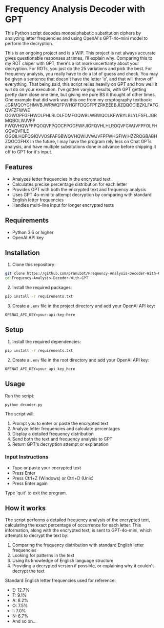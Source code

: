 # Frequency Analysis Decoder with GPT

This Python script decodes monoalphabetic substitution ciphers by analyzing letter frequencies and using OpenAI's GPT-4o-mini model to perform the decryption.

This is an ongoing project and is a WIP. This project is not always accurate gives questionable responses at times, I'll explain why. 
Comparing this to my ROT chiper with GPT, there's a lot more uncertianty about your decryption. For ROTs, you just do the 25 variations and pick the best. For frequency analysis, you really have to do a lot of guess and check. You may be given a sentence that doesn't have the letter 'e', and that will throw off everything. 
That being said, this script relies heavily on GPT and how well it will do on your execution. I've gotten varying results, with GPT getting pretty darn close one time, but giving me pure BS it thought of other times. One example that did work was this one from my cryptography textbook:
JGRMQOYGHMVBJWRWQFPWHGFFDQGFPFZRKBEEBJIZQQOCIBZKLFAFGQVFZFWWE
OGWOPFGFHWOLPHLRLOLFDMFGQWBLWBWQOLKFWBYLBLYLFSFLJGRMQBOLWJVFP
FWQVHQWFFPQOQVFPQOCFPOGFWFJIGFQVHLHLROQVFGWJVFPFOLFHGQVQVFILE
OGQILHQFQGIQVVOSFAFGBWQVHQWIJVWJVFPFWHGFIWIHZZRQGBABHZQOCGFHX
In the future, I may have the program rely less on Chat GPTs analysis, and have multiple subsitutions done in advance before shipping it off to GPT for it's input.

## Features
- Analyzes letter frequencies in the encrypted text
- Calculates precise percentage distribution for each letter
- Provides GPT with both the encrypted text and frequency analysis
- Uses GPT 4o-mini to attempt decryption by comparing with standard English letter frequencies
- Handles multi-line input for longer encrypted texts

## Requirements
- Python 3.6 or higher
- OpenAI API key

## Installation

1. Clone this repository:
```bash
git clone https://github.com/pranubot/Frequency-Analysis-Decoder-With-GPT
cd Frequency-Analysis-Decoder-With-GPT
```

2. Install the required packages:
```bash
pip install -r requirements.txt
```

3. Create a `.env` file in the project directory and add your OpenAI API key:
```
OPENAI_API_KEY=your-api-key-here
```

## Setup

1. Install the required dependencies:
```bash
pip install -r requirements.txt
```

2. Create a `.env` file in the root directory and add your OpenAI API key:
```
OPENAI_API_KEY=your_api_key_here
```

## Usage

Run the script:
```bash
python decoder.py
```

The script will:
1. Prompt you to enter or paste the encrypted text
2. Analyze letter frequencies and calculate percentages
3. Display a detailed frequency distribution
4. Send both the text and frequency analysis to GPT
5. Return GPT's decryption attempt or explanation

### Input Instructions
- Type or paste your encrypted text
- Press Enter
- Press Ctrl+Z (Windows) or Ctrl+D (Unix)
- Press Enter again

Type 'quit' to exit the program.

## How it works

The script performs a detailed frequency analysis of the encrypted text, calculating the exact percentage of occurrence for each letter. This information, along with the encrypted text, is sent to GPT-4o-mini, which attempts to decrypt the text by:

1. Comparing the frequency distribution with standard English letter frequencies
2. Looking for patterns in the text
3. Using its knowledge of English language structure
4. Providing a decrypted version if possible, or explaining why it couldn't decrypt the text

Standard English letter frequencies used for reference:
- E: 12.7%
- T: 9.1%
- A: 8.2%
- O: 7.5%
- I: 7.0%
- N: 6.7%
- And so on...

